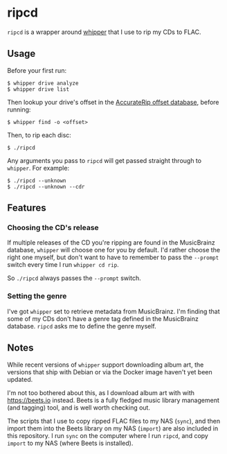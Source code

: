 ripcd
=====

`ripcd` is a wrapper around [whipper] that I use to rip my CDs to FLAC.

[whipper]: https://github.com/whipper-team/whipper

Usage
-----

Before your first run:

    $ whipper drive analyze
    $ whipper drive list

Then lookup your drive's offset in the [AccurateRip offset database], before running:

    $ whipper find -o <offset>

Then, to rip each disc:

    $ ./ripcd

Any arguments you pass to `ripcd` will get passed straight through to `whipper`. For example:

    $ ./ripcd --unknown
    $ ./ripcd --unknown --cdr

[AccurateRip offset database]: http://www.accuraterip.com/driveoffsets.htm

Features
--------

### Choosing the CD's release

If multiple releases of the CD you're ripping are found in the MusicBrainz database, `whipper` will choose one for you by default. I'd rather choose the right one myself, but don't want to have to remember to pass the `--prompt` switch every time I run `whipper cd rip`.

So `./ripcd` always passes the `--prompt` switch.

### Setting the genre

I've got `whipper` set to retrieve metadata from MusicBrainz. I'm finding that some of my CDs don't have a genre tag defined in the MusicBrainz database. `ripcd` asks me to define the genre myself.

Notes
-----

While recent versions of `whipper` support downloading album art, the versions that ship with Debian or via the Docker image haven't yet been updated.

I'm not too bothered about this, as I download album art with with https://beets.io instead. Beets is a fully fledged music library management (and tagging) tool, and is well worth checking out.

The scripts that I use to copy ripped FLAC files to my NAS (`sync`), and then import them into the Beets library on my NAS (`import`) are also included in this repository. I run `sync` on the computer where I run `ripcd`, and copy `import` to my NAS (where Beets is installed).
